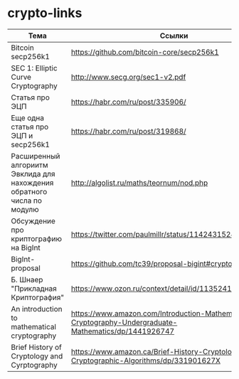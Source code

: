 # crypto-links

| Тема                          | Ссылки                                                            |
| ----------------------------- | ----------------------------------------------------------------- |
| Bitcoin secp256k1             | https://github.com/bitcoin-core/secp256k1                         |
| SEC 1: Elliptic Curve Cryptography |               http://www.secg.org/sec1-v2.pdf                |
| Статья про ЭЦП                | https://habr.com/ru/post/335906/                                  |
| Еще одна статья про ЭЦП и secp256k1 | https://habr.com/ru/post/319868/                            |
| Расширенный алгориитм Эвклида для нахождения обратного числа по модулю| http://algolist.ru/maths/teornum/nod.php |
| Обсуждение про криптографию на BigInt   | https://twitter.com/paulmillr/status/1142431524521947136                      |
| BigInt-proposal              | https://github.com/tc39/proposal-bigint#cryptography                   |
| Б. Шнаер "Прикладная Криптография"                | https://www.ozon.ru/context/detail/id/1135241/  |
| An introduction to mathematical cryptography     | https://www.amazon.com/Introduction-Mathematical-Cryptography-Undergraduate-Mathematics/dp/1441926747   |
| Brief History of Cryptology and Cyrptography                   | https://www.amazon.ca/Brief-History-Cryptology-Cryptographic-Algorithms/dp/331901627X                    |
